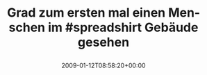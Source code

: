 ---
retweeted: false
source: <a href="http://twitter.com" rel="nofollow">Twitter Web Client</a>
entities:
  hashtags:
  - text: spreadshirt
    indices:
    - '38'
    - '50'
  symbols: []
  user_mentions: []
  urls: []
display_text_range:
- '0'
- '66'
favorite_count: '0'
id_str: '1112713446'
truncated: false
retweet_count: '0'
id: '1112713446'
created_at: Mon Jan 12 08:58:20 +0000 2009
favorited: false
full_text: 'Grad zum ersten mal einen Menschen im #spreadshirt Gebäude gesehen'
lang: de
tags:
- spreadshirt
- pesos/twitter
date: '2009-01-12T08:58:20+00:00'
src: https://twitter.com/bascht/status/1112713446
original_url: https://twitter.com/bascht/status/1112713446
type: twitter_tweet
text: 'Grad zum ersten mal einen Menschen im #spreadshirt Gebäude gesehen'
title: 'Grad zum ersten mal einen Menschen im #spreadshirt Gebäude gesehen

  '

---